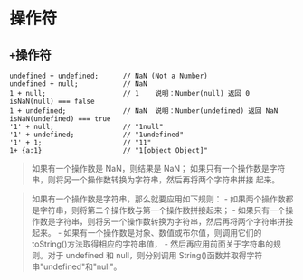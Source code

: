 # 操作符
## `+`操作符
```
undefined + undefined;      // NaN (Not a Number)
undefined + null;           // NaN
1 + null;                   // 1    说明：Number(null) 返回 0      isNaN(null) === false
1 + undefined;              // NaN  说明：Number(undefined) 返回 NaN   isNaN(undefined) === true
'1' + null;                 // "1null"
'1' + undefined;            // "1undefined"
'1' + 1;                    // "11"
1+ {a:1}                    // "1[object Object]"
```
>如果有一个操作数是 NaN，则结果是 NaN；
如果只有一个操作数是字符串，则将另一个操作数转换为字符串，然后再将两个字符串拼接 起来。
>

>如果有一个操作数是字符串，那么就要应用如下规则：
    - 如果两个操作数都是字符串，则将第二个操作数与第一个操作数拼接起来；
    - 如果只有一个操作数是字符串，则将另一个操作数转换为字符串，然后再将两个字符串拼接
    起来。
    - 如果有一个操作数是对象、数值或布尔值，则调用它们的 toString()方法取得相应的字符串值，
    - 然后再应用前面关于字符串的规则。对于 undefined 和 null，则分别调用 String()函数并取得字符串"undefined"和"null"。
>